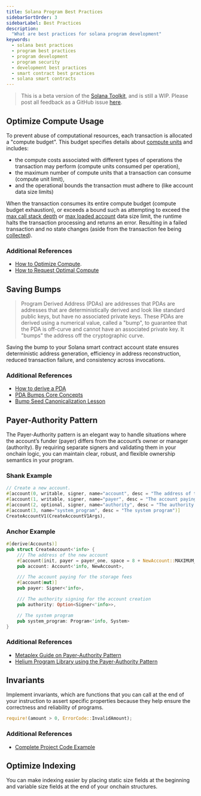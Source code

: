 ```yaml
---
title: Solana Program Best Practices
sidebarSortOrder: 3
sidebarLabel: Best Practices
description:
  "What are best practices for solana program development"
keywords:
  - solana best practices 
  - program best practices
  - program development 
  - program security 
  - development best practices
  - smart contract best practices 
  - solana smart contracts
---
```


> This is a beta version of the [Solana Toolkit](/docs/toolkit/index.md), and is
> still a WIP. Please post all feedback as a GitHub issue
> [here](https://github.com/solana-foundation/developer-content/issues/new?title=%5Btoolkit%5D%20).

## Optimize Compute Usage

To prevent abuse of computational resources, each transaction is allocated a
"compute budget". This budget specifies details about
[compute units](https://solana.com/docs/core/fees#compute-units) and includes:

- the compute costs associated with different types of operations the
  transaction may perform (compute units consumed per operation),
- the maximum number of compute units that a transaction can consume (compute
  unit limit),
- and the operational bounds the transaction must adhere to (like account data
  size limits)

When the transaction consumes its entire compute budget (compute budget
exhaustion), or exceeds a bound such as attempting to exceed the
[max call stack depth](https://github.com/anza-xyz/agave/blob/b7bbe36918f23d98e2e73502e3c4cba78d395ba9/program-runtime/src/compute_budget.rs#L138)
or
[max loaded account](https://solana.com/docs/core/fees#accounts-data-size-limit)
data size limit, the runtime halts the transaction processing and returns an
error. Resulting in a failed transaction and no state changes (aside from the
transaction fee being
[collected](https://solana.com/docs/core/fees#fee-collection)).

### Additional References

- [How to Optimize Compute](https://solana.com/developers/guides/advanced/how-to-optimize-compute).
- [How to Request Optimal Compute](https://solana.com/developers/guides/advanced/how-to-request-optimal-compute)

## Saving Bumps

> Program Derived Address (PDAs) are addresses that PDAs are addresses that are
> deterministically derived and look like standard public keys, but have no
> associated private keys. These PDAs are derived using a numerical value,
> called a "bump", to guarantee that the PDA is off-curve and cannot have an
> associated private key. It "bumps" the address off the cryptographic curve.

Saving the bump to your Solana smart contract account state ensures
deterministic address generation, efficiency in address reconstruction, reduced
transaction failure, and consistency across invocations.

### Additional References

- [How to derive a PDA](/docs/core/pda.md#how-to-derive-a-pda)
- [PDA Bumps Core Concepts](/docs/core/pda.md#canonical-bump)
- [Bump Seed Canonicalization Lesson](https://solana.com/developers/courses/program-security/bump-seed-canonicalization)

## Payer-Authority Pattern

The Payer-Authority pattern is an elegant way to handle situations where the
account’s funder (payer) differs from the account’s owner or manager
(authority). By requiring separate signers and validating them in your onchain
logic, you can maintain clear, robust, and flexible ownership semantics in your
program.

### Shank Example

```rust
// Create a new account.
#[account(0, writable, signer, name="account", desc = "The address of the new account")]
#[account(1, writable, signer, name="payer", desc = "The account paying for the storage fees")]
#[account(2, optional, signer, name="authority", desc = "The authority signing for the account creation")]
#[account(3, name="system_program", desc = "The system program")]
CreateAccountV1(CreateAccountV1Args),
```

### Anchor Example

```rust
#[derive(Accounts)]
pub struct CreateAccount<'info> {
    /// The address of the new account
    #[account(init, payer = payer_one, space = 8 + NewAccount::MAXIMUM_SIZE)]
    pub account: Account<'info, NewAccount>,

    /// The account paying for the storage fees
    #[account(mut)]
    pub payer: Signer<'info>,

    /// The authority signing for the account creation
    pub authority: Option<Signer<'info>>,

    // The system program
    pub system_program: Program<'info, System>
}
```

### Additional References

- [Metaplex Guide on Payer-Authority Pattern](https://developers.metaplex.com/guides/general/payer-authority-pattern)
- [Helium Program Library using the Payer-Authority Pattern](https://github.com/helium/helium-program-library/blob/master/programs/data-credits/src/instructions/change_delegated_sub_dao_v0.rs#L18)

## Invariants

Implement invariants, which are functions that you can call at the end of your
instruction to assert specific properties because they help ensure the
correctness and reliability of programs.

```rust
require!(amount > 0, ErrorCode::InvalidAmount);
```

### Additional References

- [Complete Project Code Example](https://github.com/solana-developers/developer-bootcamp-2024/blob/main/project-9-token-lottery/programs/token-lottery/src/lib.rs#L291)

## Optimize Indexing

You can make indexing easier by placing static size fields at the beginning and
variable size fields at the end of your onchain structures.

